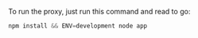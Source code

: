 To run the proxy, just run this command and read to go:
```JAVASCRIPT
npm install && ENV=development node app
```